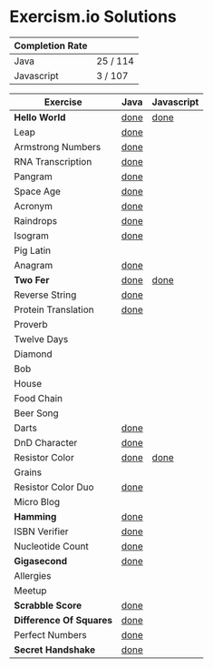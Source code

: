 # Exercism.io Solutions

| Completion Rate | | 
| --- | --- |  
| Java | 25 / 114 |  
| Javascript | 3 / 107 |  


| Exercise | Java | Javascript |
| --- | --- | --- |
| **Hello World**  | [done](java/Hello%20World/) | [done](javascript/Hello%20World/hello-world.js) |
| Leap | [done](java/Leap/) |
| Armstrong Numbers | [done](java/Armstrong%20Number/) |
| RNA Transcription | [done](java/RNA%20Transcription/) |
| Pangram | [done](java/Pangram/) |
| Space Age | [done](java/Space%20Age/) |
| Acronym | [done](java/Acronym/) |
| Raindrops | [done](java/Raindrops/) |
| Isogram | [done](java/Isogram/) |
| Pig Latin | |
| Anagram | [done](java/Anagram/) |
| **Two Fer**  | [done](java/Two%20Fer/) | [done](javascript/Two%20Fer/two-fer.js) |
| Reverse String | [done](java/Reverse%20String/) |
| Protein Translation | [done](java/Protein%20Translation/) |
| Proverb | |
| Twelve Days | |
| Diamond | |
| Bob | |
| House | |
| Food Chain | |
| Beer Song | |
| Darts | [done](java/Darts/) |
| DnD Character | [done](java/DnD%20Character/) 
| Resistor Color | [done](java/Resistor%20Color/) | [done](javascript/Resistor%20Color/resistor-color.js) |
| Grains | |
| Resistor Color Duo | [done](java/Resistor%20Color%20Duo/) |
| Micro Blog | |
| **Hamming** | [done](java/Hamming/) |
| ISBN Verifier | [done](java/ISBN%20Verifier/) |
| Nucleotide Count | [done](java/Nucleotide%20Count/) |
| **Gigasecond** | [done](java/Gigasecond/) |
| Allergies | |
| Meetup | |
| **Scrabble Score** | [done](java/Scrabble%20Score/) |
| **Difference Of Squares** | [done](java/Difference%20Of%20Squares/) |
| Perfect Numbers | [done](java/Perfect%20Numbers/) |
| **Secret Handshake** | [done](java/Secret%20Handshake/) |